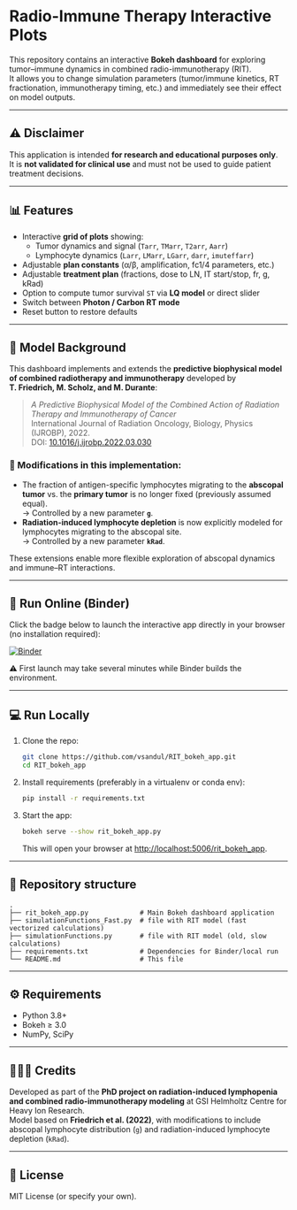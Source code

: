 # Radio-Immune Therapy Interactive Plots

This repository contains an interactive **Bokeh dashboard** for exploring tumor–immune dynamics in combined radio-immunotherapy (RIT).  
It allows you to change simulation parameters (tumor/immune kinetics, RT fractionation, immunotherapy timing, etc.) and immediately see their effect on model outputs.

---

## ⚠️ Disclaimer
This application is intended **for research and educational purposes only**.  
It is **not validated for clinical use** and must not be used to guide patient treatment decisions.  

---

## 📊 Features
- Interactive **grid of plots** showing:
  - Tumor dynamics and signal (`Tarr`, `TMarr`, `T2arr`, `Aarr`)
  - Lymphocyte dynamics (`Larr`, `LMarr`, `LGarr`, `darr`, `imuteffarr`)
- Adjustable **plan constants** (α/β, amplification, fc1/4 parameters, etc.)
- Adjustable **treatment plan** (fractions, dose to LN, IT start/stop, fr, g, kRad)
- Option to compute tumor survival `ST` via **LQ model** or direct slider
- Switch between **Photon / Carbon RT mode**
- Reset button to restore defaults

---

## 🧩 Model Background

This dashboard implements and extends the **predictive biophysical model of combined radiotherapy and immunotherapy** developed by  
**T. Friedrich, M. Scholz, and M. Durante**:  

> *A Predictive Biophysical Model of the Combined Action of Radiation Therapy and Immunotherapy of Cancer*  
> International Journal of Radiation Oncology, Biology, Physics (IJROBP), 2022.  
> DOI: [10.1016/j.ijrobp.2022.03.030](https://doi.org/10.1016/j.ijrobp.2022.03.030)

### 🔧 Modifications in this implementation:
- The fraction of antigen-specific lymphocytes migrating to the **abscopal tumor** vs. the **primary tumor** is no longer fixed (previously assumed equal).  
  → Controlled by a new parameter **`g`**.  
- **Radiation-induced lymphocyte depletion** is now explicitly modeled for lymphocytes migrating to the abscopal site.  
  → Controlled by a new parameter **`kRad`**.  

These extensions enable more flexible exploration of abscopal dynamics and immune–RT interactions.

---

## 🚀 Run Online (Binder)

Click the badge below to launch the interactive app directly in your browser (no installation required):

[![Binder](https://mybinder.org/badge_logo.svg)](https://mybinder.org/v2/gh/vsandul/RIT_bokeh_app/main?urlpath=proxy/5006/rit_bokeh_app)

⚠️ First launch may take several minutes while Binder builds the environment.

---

## 💻 Run Locally

1. Clone the repo:
   ```bash
   git clone https://github.com/vsandul/RIT_bokeh_app.git
   cd RIT_bokeh_app
   ```

2. Install requirements (preferably in a virtualenv or conda env):
   ```bash
   pip install -r requirements.txt
   ```

3. Start the app:
   ```bash
   bokeh serve --show rit_bokeh_app.py
   ```
   This will open your browser at [http://localhost:5006/rit_bokeh_app](http://localhost:5006/rit_bokeh_app).

---

## 📂 Repository structure
```
.
├── rit_bokeh_app.py             # Main Bokeh dashboard application
├── simulationFunctions_Fast.py  # file with RIT model (fast vectorized calculations)
├── simulationFunctions.py       # file with RIT model (old, slow calculations)
├── requirements.txt             # Dependencies for Binder/local run
└── README.md                    # This file
```

---

## ⚙️ Requirements
- Python 3.8+
- Bokeh ≥ 3.0
- NumPy, SciPy

---

## 🧑‍🤝‍🧑 Credits
Developed as part of the **PhD project on radiation-induced lymphopenia and combined radio-immunotherapy modeling** at GSI Helmholtz Centre for Heavy Ion Research.  
Model based on **Friedrich et al. (2022)**, with modifications to include abscopal lymphocyte distribution (`g`) and radiation-induced lymphocyte depletion (`kRad`).

---

## 📜 License
MIT License (or specify your own).
